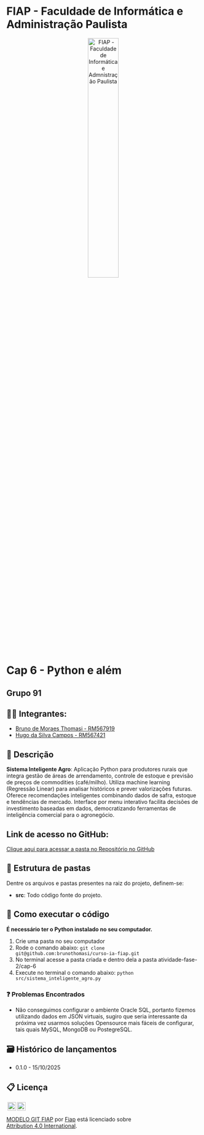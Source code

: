 # FIAP - Faculdade de Informática e Administração Paulista

<p align="center">
<a href= "https://www.fiap.com.br/"><img src="https://i.scdn.co/image/ab6765630000ba8a9543f1ed639f9830d951f154" alt="FIAP - Faculdade de Informática e Admnistração Paulista" border="0" width=40% height=40%></a>
</p>

<br>

# Cap 6 - Python e além

## Grupo 91

## 👨‍🎓 Integrantes: 
- <a href="https://www.linkedin.com/in/bruno-thomasi-4853ab58/">Bruno de Moraes Thomasi - RM567919</a>
- <a href="https://www.linkedin.com/in/hugo-camposs98/">Hugo da Silva Campos - RM567421</a>

## 📜 Descrição

**Sistema Inteligente Agro**: Aplicação Python para produtores rurais que integra gestão de áreas de arrendamento, controle de estoque e previsão de preços de commodities (café/milho). Utiliza machine learning (Regressão Linear) para analisar históricos e prever valorizações futuras. Oferece recomendações inteligentes combinando dados de safra, estoque e tendências de mercado. Interface por menu interativo facilita decisões de investimento baseadas em dados, democratizando ferramentas de inteligência comercial para o agronegócio.

## Link de acesso no GitHub:

<a href="https://github.com/brunothomasi/curso-ia-fiap/tree/main/atividade-fase-2/cap-6">Clique aqui para acessar a pasta no Repositório no GitHub</a>

## 📁 Estrutura de pastas

Dentre os arquivos e pastas presentes na raiz do projeto, definem-se:

- **src**: Todo código fonte do projeto.

## 🔧 Como executar o código

**É necessário ter o Python instalado no seu computador.**

1. Crie uma pasta no seu computador
2. Rode o comando abaixo:
```git clone git@github.com:brunothomasi/curso-ia-fiap.git```
3. No terminal acesse a pasta criada e dentro dela a pasta atividade-fase-2/cap-6
5. Execute no terminal o comando abaixo:
```python src/sistema_inteligente_agro.py```

### ❓ Problemas Encontrados
- Não conseguimos configurar o ambiente Oracle SQL, portanto fizemos utilizando dados em JSON virtuais, sugiro que seria interessante da próxima vez usarmos soluções Opensource mais fáceis de configurar, tais quais MySQL, MongoDB ou PostegreSQL.

## 🗃 Histórico de lançamentos

* 0.1.0 - 15/10/2025

## 📋 Licença

<img style="height:22px!important;margin-left:3px;vertical-align:text-bottom;" src="https://mirrors.creativecommons.org/presskit/icons/cc.svg?ref=chooser-v1"><img style="height:22px!important;margin-left:3px;vertical-align:text-bottom;" src="https://mirrors.creativecommons.org/presskit/icons/by.svg?ref=chooser-v1"><p xmlns:cc="http://creativecommons.org/ns#" xmlns:dct="http://purl.org/dc/terms/"><a property="dct:title" rel="cc:attributionURL" href="https://github.com/agodoi/template">MODELO GIT FIAP</a> por <a rel="cc:attributionURL dct:creator" property="cc:attributionName" href="https://fiap.com.br">Fiap</a> está licenciado sobre <a href="http://creativecommons.org/licenses/by/4.0/?ref=chooser-v1" target="_blank" rel="license noopener noreferrer" style="display:inline-block;">Attribution 4.0 International</a>.</p>